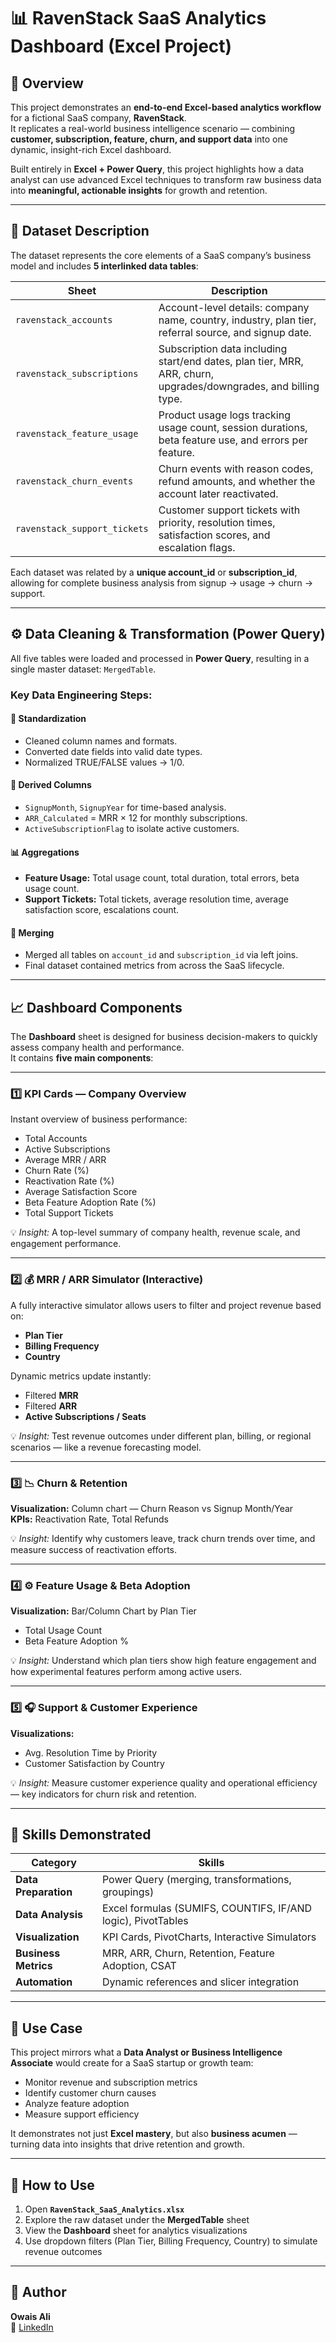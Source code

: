 # 📊 RavenStack SaaS Analytics Dashboard (Excel Project)

## 🧭 Overview

This project demonstrates an **end-to-end Excel-based analytics workflow** for a fictional SaaS company, **RavenStack**.  
It replicates a real-world business intelligence scenario — combining **customer, subscription, feature, churn, and support data** into one dynamic, insight-rich Excel dashboard.

Built entirely in **Excel + Power Query**, this project highlights how a data analyst can use advanced Excel techniques to transform raw business data into **meaningful, actionable insights** for growth and retention.

---

## 🧩 Dataset Description

The dataset represents the core elements of a SaaS company’s business model and includes **5 interlinked data tables**:

| Sheet | Description |
|-------|-------------|
| `ravenstack_accounts` | Account-level details: company name, country, industry, plan tier, referral source, and signup date. |
| `ravenstack_subscriptions` | Subscription data including start/end dates, plan tier, MRR, ARR, churn, upgrades/downgrades, and billing type. |
| `ravenstack_feature_usage` | Product usage logs tracking usage count, session durations, beta feature use, and errors per feature. |
| `ravenstack_churn_events` | Churn events with reason codes, refund amounts, and whether the account later reactivated. |
| `ravenstack_support_tickets` | Customer support tickets with priority, resolution times, satisfaction scores, and escalation flags. |

Each dataset was related by a **unique account_id** or **subscription_id**, allowing for complete business analysis from signup → usage → churn → support.

---

## ⚙️ Data Cleaning & Transformation (Power Query)

All five tables were loaded and processed in **Power Query**, resulting in a single master dataset: `MergedTable`.

### Key Data Engineering Steps:

#### 🧹 Standardization
- Cleaned column names and formats.  
- Converted date fields into valid date types.  
- Normalized TRUE/FALSE values → 1/0.  

#### 🧮 Derived Columns
- `SignupMonth`, `SignupYear` for time-based analysis.  
- `ARR_Calculated` = MRR × 12 for monthly subscriptions.  
- `ActiveSubscriptionFlag` to isolate active customers.  

#### 📊 Aggregations
- **Feature Usage:** Total usage count, total duration, total errors, beta usage count.  
- **Support Tickets:** Total tickets, average resolution time, average satisfaction score, escalations count.  

#### 🔗 Merging
- Merged all tables on `account_id` and `subscription_id` via left joins.  
- Final dataset contained metrics from across the SaaS lifecycle.  

---

## 📈 Dashboard Components

The **Dashboard** sheet is designed for business decision-makers to quickly assess company health and performance.  
It contains **five main components**:

---

### 1️⃣ KPI Cards — Company Overview

Instant overview of business performance:
- Total Accounts  
- Active Subscriptions  
- Average MRR / ARR  
- Churn Rate (%)  
- Reactivation Rate (%)  
- Average Satisfaction Score  
- Beta Feature Adoption Rate (%)  
- Total Support Tickets  

💡 *Insight:* A top-level summary of company health, revenue scale, and engagement performance.

---

### 2️⃣ 💰 MRR / ARR Simulator (Interactive)

A fully interactive simulator allows users to filter and project revenue based on:
- **Plan Tier**  
- **Billing Frequency**  
- **Country**

Dynamic metrics update instantly:
- Filtered **MRR**  
- Filtered **ARR**  
- **Active Subscriptions / Seats**

💡 *Insight:* Test revenue outcomes under different plan, billing, or regional scenarios — like a revenue forecasting model.

---

### 3️⃣ 📉 Churn & Retention

**Visualization:** Column chart — Churn Reason vs Signup Month/Year  
**KPIs:** Reactivation Rate, Total Refunds  

💡 *Insight:* Identify why customers leave, track churn trends over time, and measure success of reactivation efforts.

---

### 4️⃣ ⚙️ Feature Usage & Beta Adoption

**Visualization:** Bar/Column Chart by Plan Tier  
- Total Usage Count  
- Beta Feature Adoption %  

💡 *Insight:* Understand which plan tiers show high feature engagement and how experimental features perform among active users.

---

### 5️⃣ 🎧 Support & Customer Experience

**Visualizations:**
- Avg. Resolution Time by Priority  
- Customer Satisfaction by Country  

💡 *Insight:* Measure customer experience quality and operational efficiency — key indicators for churn risk and retention.

---

## 🧠 Skills Demonstrated

| Category | Skills |
|-----------|--------|
| **Data Preparation** | Power Query (merging, transformations, groupings) |
| **Data Analysis** | Excel formulas (SUMIFS, COUNTIFS, IF/AND logic), PivotTables |
| **Visualization** | KPI Cards, PivotCharts, Interactive Simulators |
| **Business Metrics** | MRR, ARR, Churn, Retention, Feature Adoption, CSAT |
| **Automation** | Dynamic references and slicer integration |

---

## 💼 Use Case

This project mirrors what a **Data Analyst or Business Intelligence Associate** would create for a SaaS startup or growth team:
- Monitor revenue and subscription metrics  
- Identify customer churn causes  
- Analyze feature adoption  
- Measure support efficiency  

It demonstrates not just **Excel mastery**, but also **business acumen** — turning data into insights that drive retention and growth.

---

## 🚀 How to Use

1. Open **`RavenStack_SaaS_Analytics.xlsx`**  
2. Explore the raw dataset under the **MergedTable** sheet  
3. View the **Dashboard** sheet for analytics visualizations  
4. Use dropdown filters (Plan Tier, Billing Frequency, Country) to simulate revenue outcomes  

---

## 👤 Author

**Owais Ali**  
🔗 [LinkedIn](https://linkedin.com/in/owais-ali-a1y)
